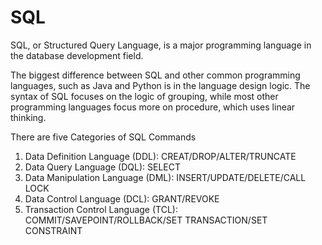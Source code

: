 # SQL
SQL, or Structured Query Language, is a major programming language in the database development field.

The biggest difference between SQL and other common programming languages, such as Java and Python is in the language design logic. The syntax of SQL focuses on the logic of grouping, while most other programming languages focus more on procedure, which uses linear thinking.

There are five Categories of SQL Commands

1. Data Definition Language (DDL): CREAT/DROP/ALTER/TRUNCATE
2. Data Query Language (DQL): SELECT
3. Data Manipulation Language (DML): INSERT/UPDATE/DELETE/CALL LOCK
4. Data Control Language (DCL): GRANT/REVOKE
5. Transaction Control Language (TCL): COMMIT/SAVEPOINT/ROLLBACK/SET TRANSACTION/SET CONSTRAINT